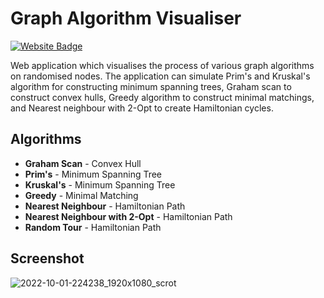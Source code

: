 <h1>Graph Algorithm Visualiser</h1>

 <a href="https://kylegough.github.io/graph-algorithm-visualiser/" target="_blank" rel="noreferrer"><img src="https://img.shields.io/badge/Website-FF6F00?style=for-the-badge&logoColor=white" alt="Website Badge"/></a>
 

Web application which visualises the process of various graph algorithms on randomised nodes. The application can simulate Prim's and Kruskal's algorithm for constructing minimum spanning trees, Graham scan to construct convex hulls, Greedy algorithm to construct minimal matchings, and Nearest neighbour with 2-Opt to create Hamiltonian cycles.

## Algorithms
- **Graham Scan** - Convex Hull
- **Prim's** - Minimum Spanning Tree
- **Kruskal's** - Minimum Spanning Tree
- **Greedy** - Minimal Matching
- **Nearest Neighbour** - Hamiltonian Path
- **Nearest Neighbour with 2-Opt** - Hamiltonian Path
- **Random Tour** - Hamiltonian Path

## Screenshot
![2022-10-01-224238_1920x1080_scrot](https://user-images.githubusercontent.com/24881448/193429456-c392ebcf-7d9f-4738-99c4-7cb230692edd.png)

